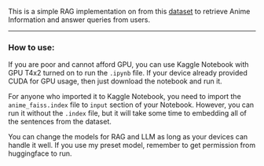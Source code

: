 This is a simple RAG implementation on from this [dataset](https://www.kaggle.com/datasets/shimizulk04/anime-dataset) to retrieve Anime Information and answer queries from users.

---

### How to use:

If you are poor and cannot afford GPU, you can use Kaggle Notebook with GPU T4x2 turned on to run the `.ipynb` file. If your device already provided CUDA for GPU usage, then just download the notebook and run it.

For anyone who imported it to Kaggle Notebook, you need to import the `anime_faiss.index` file to `input` section of your Notebook. However, you can run it without the `.index` file, but it will take some time to embedding all of the sentences from the dataset.

You can change the models for RAG and LLM as long as your devices can handle it well. If you use my preset model, remember to get permission from huggingface to run.
